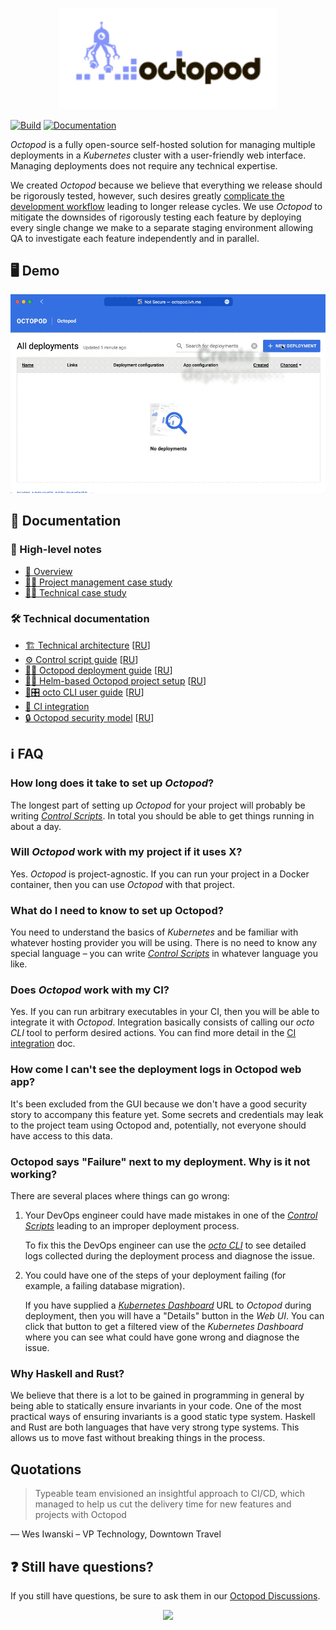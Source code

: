 <p align="center"><img src="img/logo.svg" width="350"></img></p>

[![Build](https://github.com/typeable/octopod/workflows/Build/badge.svg?branch=master)](https://github.com/typeable/octopod/actions?query=workflow%3ABuild+branch%3Amaster) [![Documentation](https://github.com/typeable/octopod/workflows/Documentation/badge.svg?branch=master)](https://github.com/typeable/octopod/actions?query=workflow%3ADocumentation+branch%3Amaster)

_Octopod_ is a fully open-source self-hosted solution for managing multiple deployments in a _Kubernetes_ cluster with a user-friendly web interface. Managing deployments does not require any technical expertise.

We created _Octopod_ because we believe that everything we release should be rigorously tested, however, such desires greatly [complicate the development workflow](docs/en/PM_case_study.md) leading to longer release cycles. We use _Octopod_ to mitigate the downsides of rigorously testing each feature by deploying every single change we make to a separate staging environment allowing QA to investigate each feature independently and in parallel.

## 🖥 Demo

<p align="center"><img src="img/demo.gif"></img></p>

## 📑 Documentation

### 🔭 High-level notes
- [🐙 Overview](docs/en/Overview.md)
- [🧑‍🔬 Project management case study](docs/en/PM_case_study.md)
- [🧑‍💻 Technical case study](docs/en/Tech_case_study.md)

### 🛠️ Technical documentation
- [🏗 Technical architecture](docs/en/Technical_architecture.md) [[RU](docs/ru/Technical_architecture.md)]
- [⚙️ Control script guide][cs] [[RU](docs/ru/Control_scripts.md)]
- [🔧🐙 Octopod deployment guide](docs/en/Octopod_deployment_guide.md) [[RU](docs/ru/Octopod_deployment_with_K8S.md)]
- [🔧🚀 Helm-based Octopod project setup](docs/en/Helm-based_deployment_guide.md) [[RU](docs/ru/Helm-based_deployment_guide.md)]
- [🐙🎛 octo CLI user guide][octo]  [[RU](docs/ru/Octo_user_guide.md)]
- [🤖 CI integration](docs/en/Integration.md)
- [🔒 Octopod security model](docs/en/Security_model.md)  [[RU](docs/ru/Security_model.md)]

## ℹ️ FAQ

### How long does it take to set up _Octopod_?

The longest part of setting up _Octopod_ for your project will probably be writing [_Control Scripts_][cs]. In total you should be able to get things running in about a day.

### Will _Octopod_ work with my project if it uses X?

Yes. _Octopod_ is project-agnostic. If you can run your project in a Docker container, then you can use _Octopod_ with that project.

### What do I need to know to set up Octopod?

You need to understand the basics of _Kubernetes_ and be familiar with whatever hosting provider you will be using. There is no need to know any special language – you can write [_Control Scripts_][cs] in whatever language you like.

### Does _Octopod_ work with my CI?

Yes. If you can run arbitrary executables in your CI, then you will be able to integrate it with _Octopod_. Integration basically consists of calling our _octo CLI_ tool to perform desired actions. You can find more detail in the [CI integration](docs/en/Integration.md) doc.

### How come I can't see the deployment logs in Octopod web app?

It's been excluded from the GUI because we don't have a good security story to accompany this feature yet. Some secrets and credentials may leak to the project team using Octopod and, potentially, not everyone should have access to this data.

### Octopod says "Failure" next to my deployment. Why is it not working?

There are several places where things can go wrong:

1. Your DevOps engineer could have made mistakes in one of the [_Control Scripts_][cs] leading to an improper deployment process.

   To fix this the DevOps engineer can use the [_octo CLI_][octo] to see detailed logs collected during the deployment process and diagnose the issue.
2. You could have one of the steps of your deployment failing (for example, a failing database migration).

   If you have supplied a [_Kubernetes Dashboard_](https://kubernetes.io/docs/tasks/access-application-cluster/web-ui-dashboard/) URL to _Octopod_ during deployment, then you will have a "Details" button in the _Web UI_. You can click that button to get a filtered view of the _Kubernetes Dashboard_ where you can see what could have gone wrong and diagnose the issue.

### Why Haskell and Rust?

We believe that there is a lot to be gained in programming in general by being able to statically ensure invariants in your code. One of the most practical ways of ensuring invariants is a good static type system. Haskell and Rust are both languages that have very strong type systems. This allows us to move fast without breaking things in the process.

## Quotations

> Typeable team envisioned an insightful approach to CI/CD, which managed to help us cut the delivery time for new features and projects with Octopod

— Wes Iwanski – VP Technology, Downtown Travel

## ❓ Still have questions?

If you still have questions, be sure to ask them in our [Octopod Discussions](https://github.com/typeable/octopod/discussions).

<p align="center"><a href="https://typeable.io"><img src="img/typeable.png" width="177px"></img></a></p>

[cs]: docs/en/Control_scripts.md
[octo]: docs/en/Octo_user_guide.md
